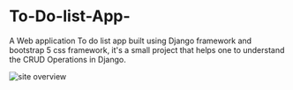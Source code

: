 # To-Do-list-App-

A Web application To do list app built using Django framework and bootstrap 5 css framework, it's a small project that helps one to understand the CRUD Operations in Django. 

![site overview](https://freeimage.host/i/HJ5elv1)
